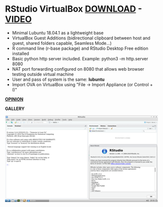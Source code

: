 # RStudio VirtualBox [DOWNLOAD](https://github.com/Virtual-Machines/RStudio-VirtualBox/releases/download/latest/RStudio.ova) - [VIDEO](https://www.youtube.com/watch?v=NB1VzGW8J5w)

- Minimal Lubuntu 18.04.1 as a lightweight base
- VirtualBox Guest Additions (bidirectional clipboard between host and guest, shared folders capable, Seamless Mode...)
- R command line (r-base package) and RStudio Desktop Free edition installed
- Basic python http server included. Example: python3 -m http.server 8080
- NAT port forwarding configured on 8080 that allows web browser testing outside virtual machine
- User and pass of system is the same: **lubuntu**
- Import OVA on VirtualBox using "File -> Import Appliance (or Control + I)"

[**OPINION**](https://docs.google.com/forms/d/e/1FAIpQLSeOzXN-TMbwxt_k3jHCQjwoEbP9o5nP6wJeJFa0_w0exYjTnw/viewform?usp=sf_link)

**GALLERY**

![RStudio](https://raw.githubusercontent.com/Virtual-Machines/RStudio-VirtualBox/master/RStudio.png)
